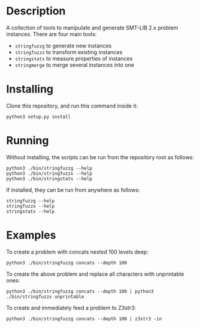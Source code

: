 Description
===========

A collection of tools to manipulate and generate SMT-LIB 2.x problem instances.
There are four main tools:

- `stringfuzzg` to generate new instances
- `stringfuzzx` to transform existing instances
- `stringstats` to measure properties of instances
- `stringmerge` to merge several instances into one

Installing
==========

Clone this repository, and run this command inside it:

    python3 setup.py install

Running
=======

Without installing, the scripts can be run from the repository root as follows:

    python3 ./bin/stringfuzzg --help
    python3 ./bin/stringfuzzx --help
    python3 ./bin/stringstats --help

If installed, they can be run from anywhere as follows:

    stringfuzzg --help
    stringfuzzx --help
    stringstats --help

Examples
========

To create a problem with concats nested 100 levels deep:

    python3 ./bin/stringfuzzg concats --depth 100

To create the above problem and replace all characters with unprintable ones:

    python3 ./bin/stringfuzzg concats --depth 100 | python3 ./bin/stringfuzzx unprintable

To create and immediately feed a problem to Z3str3:

    python3 ./bin/stringfuzzg concats --depth 100 | z3str3 -in
